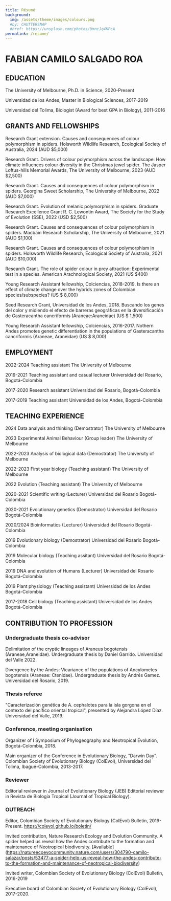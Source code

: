 ```yaml
---
title: Résumé
background:
  img: /assets/theme/images/colours.png
  #by: CHUTTERSNAP
  #href: https://unsplash.com/photos/UmncJq4KPcA
permalink: /resume/
---
```


# FABIAN CAMILO SALGADO ROA

## EDUCATION

The University of Melbourne,	Ph.D. in Science,	2020-Present

Universidad de los Andes, 	Master in Biological Sciences,	2017-2019

Universidad del Tolima,	Biologist (Award for best GPA in Biology),	2011-2016


## GRANTS AND FELLOWSHIPS

Research Grant extension. Causes and consequences of colour polymorphism in spiders. Holsworth Wildlife Research, Ecological Society of Australia, 2024 (AUD $5,000)

Research Grant. Drivers of colour polymorphism across the landscape: How climate influences colour diversity in the Christmas jewel spider. The Jasper Loftus-hills Memorial Awards, The University of Melbourne, 2023 (AUD $2,500)

Research Grant. Causes and consequences of colour polymorphism in spiders. Georgina Sweet Scholarship, The University of Melbourne, 2022 (AUD $7,000)

Research Grant. Evolution of melanic polymorphism in spiders. Graduate 
Research Excellence Grant R. C. Lewontin Award, The Society for the Study of Evolution (SSE), 2022 (USD $2,500)

Research Grant. Causes and consequences of colour polymorphism in spiders. Macbain Research Scholarship, The University of Melbourne, 2021 (AUD $1,100) 

Research Grant. Causes and consequences of colour polymorphism in spiders. Holsworth Wildlife Research, Ecological Society of Australia, 2021 (AUD $10,000)

Research Grant. The role of spider colour in prey attraction: Experimental test in a species. American Arachnological Society, 2021 (US $400)

Young Research Assistant fellowship, Colciencias, 2018-2019. Is there an effect of climate change over the hybrids zones of Colombian species/subspecies? (US $ 8,000)

Seed Research Grant, Universidad de los Andes, 2018. Buscando los genes del color y midiendo el efecto de barreras geográficas en la diversificación de Gasteracantha cancriformis (Araneae:Araneidae) (US $ 1,500)

Young Research Assistant fellowship, Colciencias, 2016-2017. Nothern Andes promotes genetic differentiation in the populations of Gasteracantha cancriformis (Araneae, Araneidae) (US $ 8,000)


## EMPLOYMENT

2022-2024	Teaching assistant	The University of Melbourne

2019-2021	Teaching assistant and casual lecturer	Universidad del Rosario, Bogotá-Colombia

2017-2020	Research assistant	Universidad del Rosario, Bogotá-Colombia

2017-2019	Teaching assistant 	Universidad de los Andes, Bogotá-Colombia

## TEACHING EXPERIENCE

2024	Data analysis and thinking (Demostrator) 	The University of Melbourne

2023	Experimental Animal Behaviour (Group leader) 	The University of Melbourne

2022-2023	Analysis of biological data (Demostrator)	The University of Melbourne

2022-2023	First year biology (Teaching assistant)	The University of Melbourne

2022	Evolution (Teaching assistant)	The University of Melbourne

2020-2021	Scientific writing (Lecturer)	Universidad del Rosario Bogotá-Colombia

2020-2021	Evolutionary genetics (Demostrator)	Universidad del Rosario Bogotá-Colombia

2020/2024	Bioinformatics (Lecturer)	Universidad del Rosario Bogotá-Colombia

2019	Evolutionary biology (Demostrator)	Universidad del Rosario Bogotá-Colombia

2019	Molecular biology (Teaching assitant)	Universidad del Rosario Bogotá-Colombia

2019	DNA and evolution of Humans (Lecturer)	Universidad del Rosario  Bogotá-Colombia

2019	Plant physiology (Teaching assistant) 	Universidad de los Andes Bogotá-Colombia

2017-2018	Cell biology (Teaching assistant)	Universidad de los Andes Bogotá-Colombia


## CONTRIBUTION TO PROFESSION

### Undergraduate thesis co-advisor
Delimitation of the cryptic lineages of Araneus bogotensis (Araneae,Araneidae). Undergraduate thesis by Daniel Garrido. Universidad del Valle 2022.

Divergence by the Andes: Vicariance of the populations of Ancylometes bogotensis (Araneae: Ctenidae). Undergraduate thesis by Andrés Gamez. Universidad del Rosario, 2019.

### Thesis referee 
"Caracterización genética de A. cephalotes para la isla gorgona en el contexto del pacífico oriental tropical", presented by Alejandra López Díaz. Universidad del Valle, 2019.

### Conference, meeting organisation
Organizer of I Symposium of Phylogeography and Neotropical Evolution, Bogotá-Colombia, 2018.

Main organizer of the Conference in Evolutionary Biology, “Darwin Day”. Colombian Society of Evolutionary Biology (ColEvol), Universidad del Tolima, Ibagué-Colombia, 2013-2017.

### Reviewer
Editorial reviewer in Journal of Evolutionary Biology (JEB)
Editorial reviewer in Revista de Biología Tropical (Journal of Tropical Biology).

### OUTREACH 

Editor, Colombian Society of Evolutionary Biology (ColEvol) Bulletin, 2019-Present. https://colevol.github.io/boletin/

Invited contribution, Nature Research Ecology and Evolution Community. A spider helped us reveal how the Andes contribute to the formation and maintenance of Neotropical biodiversity. [Available] (https://natureecoevocommunity.nature.com/users/304790-camilo-salazar/posts/53477-a-spider-help-us-reveal-how-the-andes-contribute-to-the-formation-and-maintenance-of-neotropical-biodiversity)

Invited writer, Colombian Society of Evolutionary Biology (ColEvol) Bulletin, 2016-2019

Executive board of Colombian Society of Evolutionary Biology (ColEvol), 2017-2020.



 
